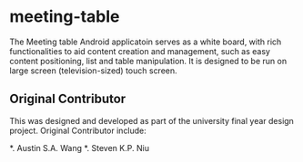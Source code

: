 meeting-table
=============
The Meeting table Android applicatoin serves as a white board, with rich functionalities to aid content creation and management, such as easy content positioning, list and table manipulation.
It is designed to be run on large screen (television-sized) touch screen.

Original Contributor
------
This was designed and developed as part of the university final year design project.
Original Contributor include:

*. Austin S.A. Wang
*. Steven K.P. Niu

